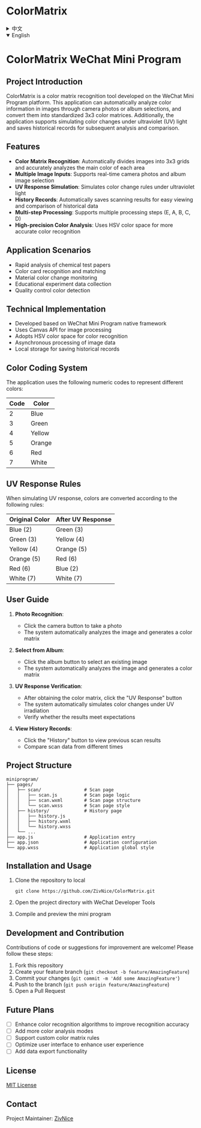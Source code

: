 # ColorMatrix

<details>
<summary>中文</summary>

# ColorMatrix 微信小程序

## 项目简介

ColorMatrix 是一个基于微信小程序平台开发的颜色矩阵识别工具。该应用可以通过相机拍照或从相册选择图片，自动分析图像中的颜色信息，并将其转换为标准化的3x3颜色矩阵。此外，应用还支持模拟紫外线(UV)照射下的颜色变化，并可以保存历史记录以供后续分析和比对。

## 功能特点

- **颜色矩阵识别**：将图像自动分割为3x3网格，精确分析每个区域的主要颜色
- **多种图像输入**：支持实时相机拍照和相册图片选择
- **UV响应模拟**：模拟紫外线照射下颜色的变化规则
- **历史记录**：自动保存扫描结果，方便查看和比对历史数据
- **多步骤处理**：支持多个步骤(E, A, B, C, D)的处理流程
- **高精度颜色分析**：采用HSV颜色空间进行更准确的颜色识别

## 应用场景

- 化学试纸快速分析
- 颜色卡识别与匹配
- 材料颜色变化监测
- 教育实验数据采集
- 质量控制颜色检测

## 技术实现

- 基于微信小程序原生框架开发
- 使用Canvas API进行图像处理
- 采用HSV颜色空间进行颜色识别
- 异步处理图像数据
- 本地存储保存历史记录

## 颜色编码系统

应用使用以下数字代码表示不同颜色：

| 代码 | 颜色 |
|-----|-----|
| 2 | 蓝色 |
| 3 | 绿色 |
| 4 | 黄色 |
| 5 | 橙色 |
| 6 | 红色 |
| 7 | 白色 |

## UV响应规则

当模拟UV响应时，颜色按以下规则转换：

| 原始颜色 | UV响应后 |
|---------|---------|
| 蓝色(2) | 绿色(3) |
| 绿色(3) | 黄色(4) |
| 黄色(4) | 橙色(5) |
| 橙色(5) | 红色(6) |
| 红色(6) | 蓝色(2) |
| 白色(7) | 白色(7) |

## 使用指南

1. **拍照识别**：
   - 点击相机按钮进行拍照
   - 系统自动分析图像并生成颜色矩阵

2. **从相册选择**：
   - 点击相册按钮选择已有图片
   - 系统自动分析图像并生成颜色矩阵

3. **UV响应验证**：
   - 获取颜色矩阵后，点击"UV响应"按钮
   - 系统自动模拟UV照射下的颜色变化
   - 验证结果是否符合预期

4. **查看历史记录**：
   - 点击"历史记录"按钮查看之前的扫描结果
   - 可以比对不同时间的扫描数据

## 项目结构

```
miniprogram/
├── pages/
│   ├── scan/                # 扫描页面
│   │   ├── scan.js          # 扫描页面逻辑
│   │   ├── scan.wxml        # 扫描页面结构
│   │   └── scan.wxss        # 扫描页面样式
│   ├── history/             # 历史记录页面
│   │   ├── history.js
│   │   ├── history.wxml
│   │   └── history.wxss
│   └── ...
├── app.js                   # 应用入口
├── app.json                 # 应用配置
└── app.wxss                 # 应用全局样式
```

## 安装与使用

1. 克隆仓库到本地
   ```
   git clone https://github.com/ZivNice/ColorMatrix.git
   ```

2. 使用微信开发者工具打开项目目录

3. 编译并预览小程序

## 开发与贡献

欢迎贡献代码或提出改进建议！请遵循以下步骤：

1. Fork 本仓库
2. 创建您的特性分支 (`git checkout -b feature/AmazingFeature`)
3. 提交您的更改 (`git commit -m 'Add some AmazingFeature'`)
4. 推送到分支 (`git push origin feature/AmazingFeature`)
5. 打开一个 Pull Request

## 未来计划

- [ ] 增强颜色识别算法，提高识别准确率
- [ ] 添加更多颜色分析模式
- [ ] 支持自定义颜色矩阵规则
- [ ] 优化用户界面，提升用户体验
- [ ] 添加数据导出功能

## 许可证

[MIT License](LICENSE)

## 联系方式

项目维护者：[ZivNice](https://github.com/ZivNice)

</details>

<details open>
<summary>English</summary>

# ColorMatrix WeChat Mini Program

## Project Introduction

ColorMatrix is a color matrix recognition tool developed on the WeChat Mini Program platform. This application can automatically analyze color information in images through camera photos or album selections, and convert them into standardized 3x3 color matrices. Additionally, the application supports simulating color changes under ultraviolet (UV) light and saves historical records for subsequent analysis and comparison.

## Features

- **Color Matrix Recognition**: Automatically divides images into 3x3 grids and accurately analyzes the main color of each area
- **Multiple Image Inputs**: Supports real-time camera photos and album image selection
- **UV Response Simulation**: Simulates color change rules under ultraviolet light
- **History Records**: Automatically saves scanning results for easy viewing and comparison of historical data
- **Multi-step Processing**: Supports multiple processing steps (E, A, B, C, D)
- **High-precision Color Analysis**: Uses HSV color space for more accurate color recognition

## Application Scenarios

- Rapid analysis of chemical test papers
- Color card recognition and matching
- Material color change monitoring
- Educational experiment data collection
- Quality control color detection

## Technical Implementation

- Developed based on WeChat Mini Program native framework
- Uses Canvas API for image processing
- Adopts HSV color space for color recognition
- Asynchronous processing of image data
- Local storage for saving historical records

## Color Coding System

The application uses the following numeric codes to represent different colors:

| Code | Color |
|------|-------|
| 2 | Blue |
| 3 | Green |
| 4 | Yellow |
| 5 | Orange |
| 6 | Red |
| 7 | White |

## UV Response Rules

When simulating UV response, colors are converted according to the following rules:

| Original Color | After UV Response |
|---------------|-------------------|
| Blue (2) | Green (3) |
| Green (3) | Yellow (4) |
| Yellow (4) | Orange (5) |
| Orange (5) | Red (6) |
| Red (6) | Blue (2) |
| White (7) | White (7) |

## User Guide

1. **Photo Recognition**:
   - Click the camera button to take a photo
   - The system automatically analyzes the image and generates a color matrix

2. **Select from Album**:
   - Click the album button to select an existing image
   - The system automatically analyzes the image and generates a color matrix

3. **UV Response Verification**:
   - After obtaining the color matrix, click the "UV Response" button
   - The system automatically simulates color changes under UV irradiation
   - Verify whether the results meet expectations

4. **View History Records**:
   - Click the "History" button to view previous scan results
   - Compare scan data from different times

## Project Structure

```
miniprogram/
├── pages/
│   ├── scan/                # Scan page
│   │   ├── scan.js          # Scan page logic
│   │   ├── scan.wxml        # Scan page structure
│   │   └── scan.wxss        # Scan page style
│   ├── history/             # History page
│   │   ├── history.js
│   │   ├── history.wxml
│   │   └── history.wxss
│   └── ...
├── app.js                   # Application entry
├── app.json                 # Application configuration
└── app.wxss                 # Application global style
```

## Installation and Usage

1. Clone the repository to local
   ```
   git clone https://github.com/ZivNice/ColorMatrix.git
   ```

2. Open the project directory with WeChat Developer Tools

3. Compile and preview the mini program

## Development and Contribution

Contributions of code or suggestions for improvement are welcome! Please follow these steps:

1. Fork this repository
2. Create your feature branch (`git checkout -b feature/AmazingFeature`)
3. Commit your changes (`git commit -m 'Add some AmazingFeature'`)
4. Push to the branch (`git push origin feature/AmazingFeature`)
5. Open a Pull Request

## Future Plans

- [ ] Enhance color recognition algorithms to improve recognition accuracy
- [ ] Add more color analysis modes
- [ ] Support custom color matrix rules
- [ ] Optimize user interface to enhance user experience
- [ ] Add data export functionality

## License

[MIT License](LICENSE)

## Contact

Project Maintainer: [ZivNice](https://github.com/ZivNice)

</details>
